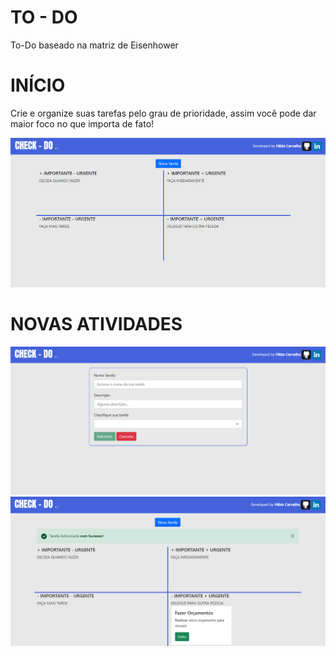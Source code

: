 # TO - DO
 To-Do baseado na matriz de Eisenhower

# INÍCIO

<p>Crie e organize suas tarefas pelo grau de prioridade, assim você pode dar maior foco no que importa de fato!</p>

<img src="assets/img/readme/home.png">
<br>

# NOVAS ATIVIDADES

<img src="assets/img/readme/newtarget.png">
<br>

<img src="assets/img/readme/hometarget.png">
<br>
